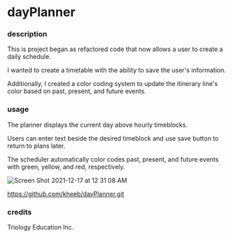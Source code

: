 # dayPlanner

### description

This is project began as refactored code that now allows a user to create a daily schedule.

I wanted to create a timetable with the ability to save the user's information.

Additionally, I created a color coding system to update the itinerary line's color based on past, present, and future events.



### usage

The planner displays the current day above hourly timeblocks.

Users can enter text beside the desired timeblock and use save button to return to plans later.

The scheduler automatically color codes past, present, and future events with green, yellow, and red, respectively.

![Screen Shot 2021-12-17 at 12 31 08 AM](https://user-images.githubusercontent.com/93744725/146494160-c8a0f283-d3c9-4c3f-96a3-20a7c5902412.png)

https://github.com/kheeb/dayPlanner.git

### credits

Triology Education Inc.
